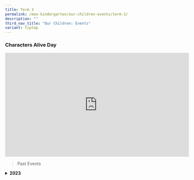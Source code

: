 ```yaml
---
title: Term 3
permalink: /moe-kindergarten/our-children-events/term-3/
description: ""
third_nav_title: "Our Children: Events"
variant: tiptap
---
```

<h3>Characters Alive Day</h3>
<div class="iframe-wrapper">
<iframe height="340" width="600" allowfullscreen="true" frameborder="0" src="https://www.youtube.com/embed/gnalrHgTbFI?si=wcngxAxlmAZe3EbG"></iframe>
</div>
<p></p>
<blockquote>
<p>Past Events</p>
</blockquote>
<div data-type="detailGroup" class="isomer-accordion-group isomer-accordion isomer-accordion-white">
<details class="isomer-details">
<summary><strong>2023</strong>
</summary>
<div data-type="detailsContent" class="isomer-details-content">
<h4>Characters Alive Day</h4>
<div class="iframe-wrapper">
<iframe height="400" width="648" allowfullscreen="true" frameborder="0" src="https://www.youtube.com/embed/Fsvw9Hv9dNY"></iframe>
</div>
<h4>Racial Harmony Day</h4>
<div class="iframe-wrapper">
<iframe height="400" width="648" allowfullscreen="true" frameborder="0" src="https://www.youtube.com/embed/lbP7u-MsZ70"></iframe>
</div>
<h4>MK EYC Collaboration</h4>
<div class="iframe-wrapper">
<iframe height="400" width="648" allowfullscreen="true" frameborder="0" src="https://docs.google.com/presentation/d/e/2PACX-1vQE1S_GMoj36E7A28A2kgeL_e6ZwQWfXJpMgAhCxPa6GqXnXYfsbTM0QRFNV2LIa7KzIRmbPBiH4vuq/embed?start=true&amp;loop=true&amp;delayms=5000"></iframe>
</div>
<h4>LIFE @ MK</h4>
<div class="iframe-wrapper">
<iframe height="400" width="648" allowfullscreen="true" frameborder="0" src="https://www.youtube.com/embed/k8uWCYykMPI?si=UgncfH4r0AgEt2lt"></iframe>
</div>
<p></p>
<p></p>
</div>
</details>
</div>
<p></p>